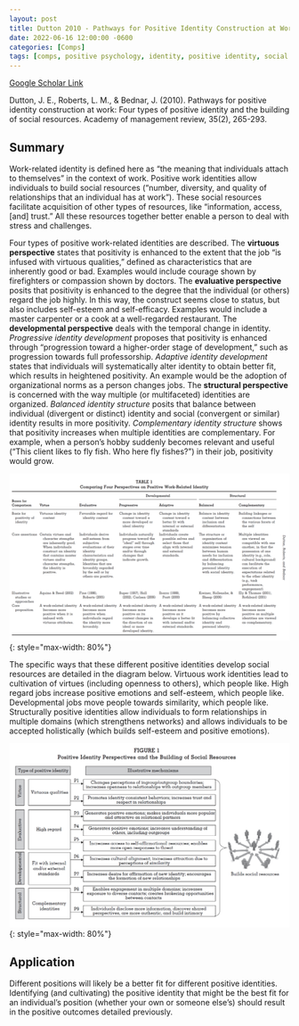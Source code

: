 ```yaml
---
layout: post
title: Dutton 2010 - Pathways for Positive Identity Construction at Work - Four Types of Positive Identity and the Building of Social Resources
date: 2022-06-16 12:00:00 -0600
categories: [Comps]
tags: [comps, positive psychology, identity, positive identity, social resources, nwt, progression, whole self, great paper, theory paper]
---
```


[Google Scholar Link](https://scholar.google.com/scholar?hl=en&as_sdt=0%2C45&q=Pathways+for+positive+identity+construction+at+work%3A+Four+types+of+positive+identity+and+the+building+of+social+resources&btnG=)

Dutton, J. E., Roberts, L. M., & Bednar, J. (2010). Pathways for positive identity construction at work: Four types of positive identity and the building of social resources. Academy of management review, 35(2), 265-293.

## Summary
Work-related identity is defined here as “the meaning that individuals attach to themselves” in the context of work.  Positive work identities allow individuals to build social resources (“number, diversity, and quality of relationships that an individual has at work”).  These social resources facilitate acquisition of other types of resources, like “information, access, [and] trust.”  All these resources together better enable a person to deal with stress and challenges.

Four types of positive work-related identities are described.  The **virtuous perspective** states that positivity is enhanced to the extent that the job “is infused with virtuous qualities,” defined as characteristics that are inherently good or bad.  Examples would include courage shown by firefighters or compassion shown by doctors.  The **evaluative perspective** posits that positivity is enhanced to the degree that the individual (or others) regard the job highly.  In this way, the construct seems close to status, but also includes self-esteem and self-efficacy.  Examples would include a master carpenter or a cook at a well-regarded restaurant.  The **developmental perspective** deals with the temporal change in identity.  _Progressive identity development_ proposes that positivity is enhanced through “progression toward a higher-order stage of development,” such as progression towards full professorship.  _Adaptive identity development_ states that individuals will systematically alter identity to obtain better fit, which results in heightened positivity.  An example would be the adoption of organizational norms as a person changes jobs.  The **structural perspective** is concerned with the way multiple (or multifaceted) identities are organized.  _Balanced identity structure_ posits that balance between individual (divergent or distinct) identity and social (convergent or similar) identity results in more positivity.  _Complementary identity structure_ shows that positivity increases when multiple identities are complementary.  For example, when a person’s hobby suddenly becomes relevant and useful (“This client likes to fly fish.  Who here fly fishes?”) in their job, positivity would grow.

![Theory of Planned Behavior](/images/Dutton2010-PositiveIdentityConstruction2.png){: style="max-width: 80%"}

The specific ways that these different positive identities develop social resources are detailed in the diagram below.  Virtuous work identities lead to cultivation of virtues (including openness to others), which people like.  High regard jobs increase positive emotions and self-esteem, which people like.  Developmental jobs move people towards similarity, which people like.  Structurally positive identities allow individuals to form relationships in multiple domains (which strengthens networks) and allows individuals to be accepted holistically (which builds self-esteem and positive emotions).

![Theory of Planned Behavior](/images/Dutton2010-PositiveIdentityConstruction.png){: style="max-width: 80%"}

## Application
Different positions will likely be a better fit for different positive identities.  Identifying (and cultivating) the positive identity that might be the best fit for an individual’s position (whether your own or someone else’s) should result in the positive outcomes detailed previously.
